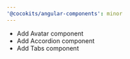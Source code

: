 ```yaml
---
'@cocokits/angular-components': minor
---
```


- Add Avatar component
- Add Accordion component
- Add Tabs component
